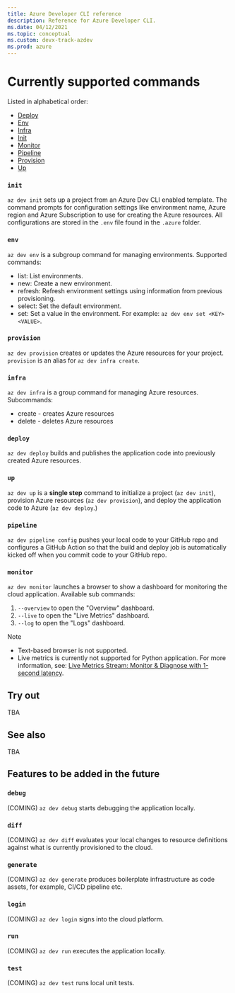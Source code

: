 ```yaml
---
title: Azure Developer CLI reference
description: Reference for Azure Developer CLI.
ms.date: 04/12/2021
ms.topic: conceptual
ms.custom: devx-track-azdev
ms.prod: azure
---
```


# Currently supported commands

Listed in alphabetical order:

- [Deploy](#deploy)
- [Env](#env)
- [Infra](#infra)
- [Init](#init)
- [Monitor](#monitor)
- [Pipeline](#pipeline)
- [Provision](#provision)
- [Up](#up)

### `init`

`az dev init` sets up a project from an Azure Dev CLI enabled template. The command prompts for configuration settings like environment name, Azure region and Azure Subscription to use for creating the Azure resources. All configurations are stored in the `.env` file found in the `.azure` folder.

### `env`

`az dev env` is a subgroup command for managing environments. Supported commands:

- list: List environments.
- new: Create a new environment.
- refresh: Refresh environment settings using information from previous provisioning.
- select: Set the default environment.
- set: Set a value in the environment. For example: `az dev env set <KEY> <VALUE>`.

### `provision`

`az dev provision` creates or updates the Azure resources for your project. `provision` is an alias for `az dev infra create`.

### `infra`

`az dev infra` is a group command for managing Azure resources. Subcommands:

- create - creates Azure resources
- delete - deletes Azure resources

### `deploy`

`az dev deploy` builds and publishes the application code into previously created Azure resources.

### `up`

`az dev up` is a **single step** command to initialize a project (`az dev init`), provision Azure resources (`az dev provision`), and deploy the application code to Azure (`az dev deploy`.) 

### `pipeline`

`az dev pipeline config` pushes your local code to your GitHub repo and configures a GitHub Action so that the build and deploy job is automatically kicked off when you commit code to your GitHub repo.

### `monitor`

`az dev monitor` launches a browser to show a dashboard for monitoring the cloud application. Available sub commands: 

1. `--overview` to open the "Overview" dashboard.
1. `--live` to open the "Live Metrics" dashboard.
1. `--log` to open the "Logs" dashboard.

> [!NOTE]
> * Text-based browser is not supported.
> * Live metrics is currently not supported for Python application. For more information, see: [Live Metrics Stream: Monitor & Diagnose with 1-second latency](/azure/azure-monitor/app/live-stream).

## Try out

TBA

## See also

TBA

## Features to be added in the future

### `debug`
(COMING) `az dev debug` starts debugging the application locally.

### `diff`
(COMING) `az dev diff` evaluates your local changes to resource definitions against what is currently provisioned to the cloud.

### `generate`
(COMING) `az dev generate` produces boilerplate infrastructure as code assets, for example, CI/CD pipeline etc.

### `login`
(COMING) `az dev login` signs into the cloud platform.

### `run`
(COMING) `az dev run` executes the application locally.

### `test`
(COMING) `az dev test` runs local unit tests.